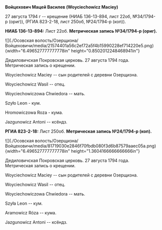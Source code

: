 **Войцехович Мацей Василев (Woyciechowicz Maciey)**

27 августа 1794 г -- крещение (НИАБ 136-13-894, лист 22об, №34/1794-р
(ориг)), (РГИА 823-2-18, лист 250об, №24/1794-р (коп)).

**НИАБ 136-13-894:** Лист 22об. **Метрическая запись №34/1794-р
(ориг).**

![](./Осовская волость/Озерщизна/Войцеховичи/media/21574401a56c2ef72a5f4b15990228ef714220e5.png){width="6.496527777777778in"
height="0.8502012248468941in"}

Дедиловичская Покровская церковь. 27 августа 1794 года. Метрическая
запись о крещении.

Woyciechowicz Maciey -- сын родителей с деревни Озерщизна.

Woyciechowicz Wasil -- отец.

Woyciechowiczowa Chwiedora -- мать.

Szyło Leon - кум.

Hromowiczowa Roza - кума.

Jazgunowicz Antoni -- ксёндз.

**РГИА 823-2-18:** Лист 250об. **Метрическая запись №24/1794-р (коп).**

![](./Осовская волость/Озерщизна/Войцеховичи/media/81719030e2846f70fbdb080f3d6b87579aaec05a.png){width="6.496527777777778in"
height="1.3604166666666666in"}

Дедиловичская Покровская церковь. 27 августа 1794 года. Метрическая
запись о крещении.

Woyciechowicz Maciey -- сын родителей с деревни Озерщизна.

Woyciechowicz Wasil -- отец.

Woyciechowiczowa Chwiedora -- мать.

Szyła Leon -- кум.

Aramowicz Róza -- кума.

Jazgunowicz Antoni -- ксёндз.
